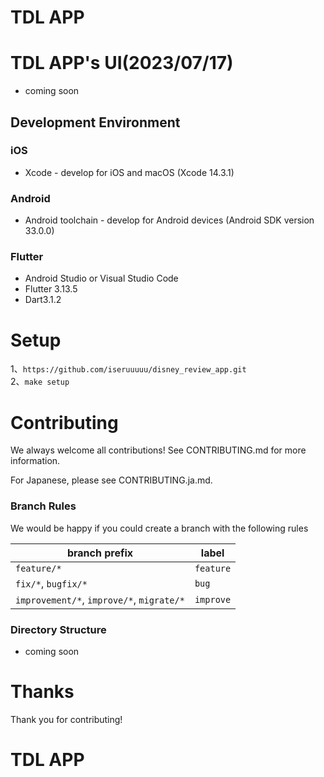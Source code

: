 # TDL APP

# TDL APP's UI(2023/07/17)

- coming soon

## Development Environment

### iOS

- Xcode - develop for iOS and macOS (Xcode 14.3.1)

### Android

- Android toolchain - develop for Android devices (Android SDK version 33.0.0)

### Flutter
- Android Studio or Visual Studio Code
- Flutter 3.13.5
- Dart3.1.2

# Setup
1、`https://github.com/iseruuuuu/disney_review_app.git`  
2、`make setup`

# Contributing
We always welcome all contributions! See CONTRIBUTING.md for more information.

For Japanese, please see CONTRIBUTING.ja.md.

### Branch Rules

We would be happy if you could create a branch with the following rules

| branch prefix | label |
| -- | -- |
| `feature/*` | `feature` |
| `fix/*`, `bugfix/*` | `bug` |
| `improvement/*`, `improve/*`, `migrate/*` | `improve` |


### Directory Structure

- coming soon


# Thanks
Thank you for contributing!

# TDL APP
